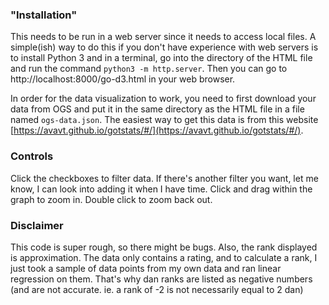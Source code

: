 ### "Installation"
This needs to be run in a web server since it needs to access local files. A
simple(ish) way to do this if you don't have experience with web servers is to
install Python 3 and in a terminal, go into the directory of the HTML file and
run the command `python3 -m http.server`. Then you can go to http://localhost:8000/go-d3.html in your web browser.

In order for the data visualization to work, you need to first download your
data from OGS and put it in the same directory as the HTML file in a file named
`ogs-data.json`. The easiest way to get this data is from this website [https://avavt.github.io/gotstats/#/](https://avavt.github.io/gotstats/#/).

### Controls
Click the checkboxes to filter data. If there's another filter you want, let me
know, I can look into adding it when I have time.
Click and drag within the graph to zoom in. Double click to zoom back out.

### Disclaimer
This code is super rough, so there might be bugs.
Also, the rank displayed is approximation. The data only contains a rating, and
to calculate a rank, I just took a sample of data points from my own data and
ran linear regression on them. That's why dan ranks are listed as negative
numbers (and are not accurate. ie. a rank of -2 is not necessarily equal to 2
dan)
